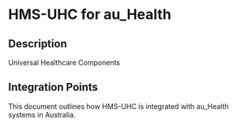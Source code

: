 # HMS-UHC for au_Health

## Description

Universal Healthcare Components

## Integration Points

This document outlines how HMS-UHC is integrated with au_Health systems in Australia.
